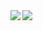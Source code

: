 <a href="https://github.com/anuraghazra/github-readme-stats">
  <img align="left" src="https://github-readme-stats.vercel.app/api?username=stanzhai&show_icons=true&theme=gradient"/>
</a>
<a href="https://github.com/anuraghazra/github-readme-stats">
  <img align="left" src="https://github-readme-stats.vercel.app/api/top-langs/?username=stanzhai&theme=gradient&hide=JavaScript&layout=compact" />
</a>
